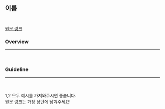 ## 이름<br/><br/>

[원문 링크]()

### Overview
---
<br/>

### Guideline
---

<br/><br/>
1,2 모두 예시를 가져와주시면 좋습니다.<br/>
원문 링크는 가장 상단에 남겨주세요!